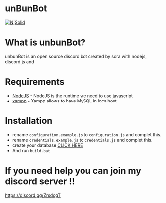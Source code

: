 # unBunBot

[![N|Solid](https://i.imgur.com/Z5X7Sy5.gif)](https://nodesource.com/products/nsolid)


# What is unbunBot?
unbunBot is an open source discord bot created by sora with nodejs, discord.js and 

# Requirements
* [NodeJS](https://nodejs.org/en/) - NodeJS is the runtime we need to use javascript
* [xampp](https://www.apachefriends.org/fr/index.html) - Xampp allows to have MySQL in localhost 

# Installation
* rename `configuration.example.js` to `configuration.js` and complet this.
* rename `credentials.example.js` to `credentials.js` and complet this.
* create your database [CLICK HERE](https://www.youtube.com/watch?v=tuD4qxn5p_E)
* And run `build.bat`

# If you need help you can join my discord server !! 
https://discord.gg/ZrsdcgT
